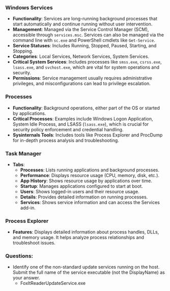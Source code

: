### **Windows Services**
- **Functionality**: Services are long-running background processes that start automatically and continue running without user intervention.
- **Management**: Managed via the Service Control Manager (SCM), accessible through `services.msc`. Services can also be managed via the command line with `sc.exe` and PowerShell cmdlets like `Get-Service`.
- **Service Statuses**: Includes Running, Stopped, Paused, Starting, and Stopping.
- **Categories**: Local Services, Network Services, System Services.
- **Critical System Services**: Includes processes like `smss.exe`, `csrss.exe`, `lsass.exe`, and `svchost.exe`, which are vital for system operations and security.
- **Permissions**: Service management usually requires administrative privileges, and misconfigurations can lead to privilege escalation.

### **Processes**
- **Functionality**: Background operations, either part of the OS or started by applications.
- **Critical Processes**: Examples include Windows Logon Application, System Idle Process, and LSASS (`lsass.exe`), which is crucial for security policy enforcement and credential handling.
- **Sysinternals Tools**: Includes tools like Process Explorer and ProcDump for in-depth process analysis and troubleshooting.

### **Task Manager**
- **Tabs**:
    - **Processes**: Lists running applications and background processes.
    - **Performance**: Displays resource usage (CPU, memory, disk, etc.).
    - **App History**: Shows resource usage by applications over time.
    - **Startup**: Manages applications configured to start at boot.
    - **Users**: Shows logged-in users and their resource usage.
    - **Details**: Provides detailed information on running processes.
    - **Services**: Shows service information and can access the Services add-in.

### **Process Explorer**
- **Features**: Displays detailed information about process handles, DLLs, and memory usage. It helps analyze process relationships and troubleshoot issues.

### Questions:
- Identify one of the non-standard update services running on the host. Submit the full name of the service executable (not the DisplayName) as your answer.
	- FoxItReaderUpdateService.exe